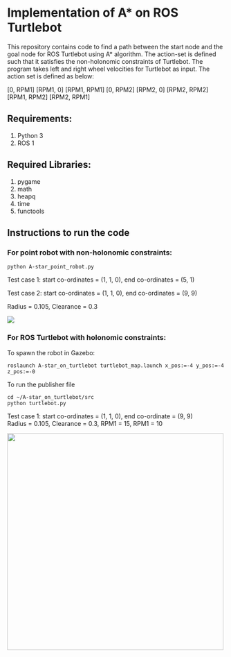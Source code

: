 # Implementation of A* on ROS Turtlebot
This repository contains code to find a path between the start node and the goal node for ROS Turtlebot using A* algorithm. The action-set is defined such that it satisfies the non-holonomic constraints of Turtlebot. The program takes left and right wheel velocities for Turtlebot as input. The action set is defined as below:  

[0, RPM1] [RPM1, 0] [RPM1, RPM1] [0, RPM2] [RPM2, 0] [RPM2, RPM2] [RPM1, RPM2] [RPM2, RPM1]

## Requirements: 
1. Python 3
2. ROS 1

## Required Libraries:
1. pygame
2. math
3. heapq
4. time
5. functools

## Instructions to run the code
### For point robot with non-holonomic constraints:
```
python A-star_point_robot.py
```

Test case 1: start co-ordinates = (1, 1, 0), end co-ordinates = (5, 1) 

Test case 2: start co-ordinates = (1, 1, 0), end co-ordinates = (9, 9) 

Radius = 0.105, Clearance = 0.3  

<img src = "https://github.com/ParamDave5/A-Star-on-TurtleBot-/tree/f6bcbcae63351680b0a4364b6bca34264b205ad6/gif/output1.gif">  


### For ROS Turtlebot with holonomic constraints:
To spawn the robot in Gazebo:
```
roslaunch A-star_on_turtlebot turtlebot_map.launch x_pos:=-4 y_pos:=-4 z_pos:=-0
```
 
To run the publisher file
```
cd ~/A-star_on_turtlebot/src
python turtlebot.py
```
Test case 1: start co-ordinates = (1, 1, 0), end co-ordinate = (9, 9)  
Radius = 0.105, Clearance = 0.3, RPM1 = 15, RPM1 = 10  

<img src = "https://github.com/ParamDave5/A-Star-on-TurtleBot-/tree/f6bcbcae63351680b0a4364b6bca34264b205ad6/gif/turtlebot.gif" width = "500" height = "500">  

